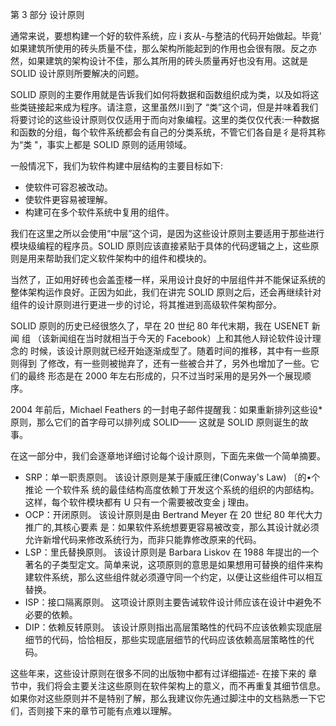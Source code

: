 第 3 部分 设计原则

通常来说，要想构建一个好的软件系统，应 i 亥从-与整洁的代码开始做起。毕竟’ 如果建筑所使用的砖头质量不佳，那么架构所能起到的作用也会很有限。反之亦然，如果建筑的架构设计不佳，那么其所用的砖头质量再好也没有用。这就是 SOLID 设计原则所要解决的问题。

SOLID 原则的主要作用就是告诉我们如何将数据和函数组织成为类，以及如将这些类链接起来成为程序。请注意，这里虽然川到了 “类”这个词，但是并味着我们将要讨论的这些设计原则仅仅适用于而向对象编程。这里的类仅仅代表:一种数据和函数的分组，每个软件系统都会有自己的分类系统，不管它们各自是彳是将其称为“类 "，事实上都是 SOLID 原则的适用领域。

一般情况下，我们为软件构建中层结构的主要目标如下:

- 使软件可容忍被改动。
- 使软件更容易被理解。
- 构建可在多个软件系统中复用的组件。

我们在这里之所以会使用“中层”这个词，是因为这些设计原则主要适用于那些进行模块级编程的程序员。SOLID 原则应该直接紧贴于具体的代码逻辑之上，这些原则是用来帮助我们定义软件架构中的组件和模块的。

当然了，正如用好砖也会盖歪楼一样，采用设计良好的中层组件并不能保证系统的整体架构运作良好。正因为如此，我们在讲完 SOLID 原则之后，还会再继续针对组件的设计原则进行更进一步的讨论，将其推进到高级软件架构部分。

SOLID 原则的历史已经很悠久了，早在 20 世纪 80 年代末期，我在 USENET 新闻 组 （该新闻组在当时就相当于今天的 Facebook）上和其他人辩论软件设计理念的 时候，该设计原则就已经开始逐渐成型了。随着时间的推移，其中有一些原则得到
了修改，有一些则被抛弃了，还有一些被合并了，另外也增加了一些。它们的最终
形态是在 2000 年左右形成的，只不过当时采用的是另外一个展现顺序。

2004 年前后，Michael Feathers 的一封电子邮件提醒我：如果重新排列这些设\* 原则，那么它们的首字母可以排列成 SOLID—— 这就是 SOLID 原则诞生的故事。

在这一部分中，我们会逐章地详细讨论每个设计原则，下面先来做一个简单摘要。

- SRP：单一职责原则。
  该设计原则是某于康威圧律(Conway's Law) 〔的•个推论 一个软件系 统的最佳结构高度依赖丁开发这个系统的组织的内部结构。这样，每个软件模块都有 U 只有一个需要被改变金 j 理由。
- OCP：开闭原则。
  该设计原则是由 Bertrand Meyer 在 20 世纪 80 年代大力推广的,其核心要素 是：如果软件系统想要更容易被改变，那么其设计就必须允许新增代码来修改系统行为，而非只能靠修改原来的代码。
- LSP：里氏替换原则。
  该设计原则是 Barbara Liskov 在 1988 年提岀的一个著名的子类型定文。简单来说，这项原则的意思是如果想用可替换的组件来构建软件系统，那么这些组件就必须遵守同一个约定，以便让这些组件可以相互替换。
- ISP：接口隔离原则。
  这项设计原则主要告诫软件设计师应该在设计中避免不必要的依赖。
- DIP：依赖反转原则。
  该设计原则指出高层策略性的代码不应该依赖实现底层细节的代码，恰恰相反，那些实现底层细节的代码应该依赖高层策略性的代码。

这些年来，这些设计原则在很多不同的出版物中都有过详细描述- 在接下来的
章节中，我们将会主要关注这些原则在软件架构上的意义，而不再重复其细节信息。
如果你对这些原则并不是特别了解，那么我建议你先通过脚注中的文档熟悉一下它
们，否则接下来的章节可能有点难以理解。
